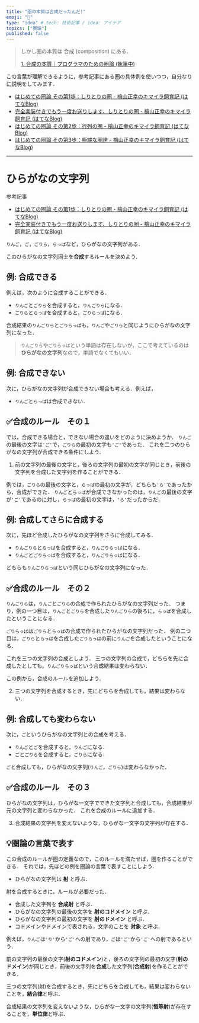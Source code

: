 ```yaml
---
title: "圏の本質は合成だったんだ!"
emoji: "🙌"
type: "idea" # tech: 技術記事 / idea: アイデア
topics: ["圏論"]
published: false
---
```


> しかし圏の本質は 合成 (composition) にある．
> 
> [1. 合成の本質｜プログラマのための圏論 (執筆中)](https://zenn.dev/taketo1024/books/850b20937af93b/viewer)

この言葉が理解できるように，参考記事にある圏の具体例を使いつつ，自分なりに説明をしてみます．

* [はじめての圏論 その第1歩：しりとりの圏 - 檜山正幸のキマイラ飼育記 (はてなBlog)](https://m-hiyama.hatenablog.com/entry/20060821/1156120185)
* [完全実装付きでもう一度お送りします、しりとりの圏 - 檜山正幸のキマイラ飼育記 (はてなBlog)](https://m-hiyama.hatenablog.com/entry/20090424/1240552575)
* [はじめての圏論 その第2歩：行列の圏 - 檜山正幸のキマイラ飼育記 (はてなBlog)](https://m-hiyama.hatenablog.com/entry/20060822/1156213781)
* [はじめての圏論 その第3歩：極端な圏達 - 檜山正幸のキマイラ飼育記 (はてなBlog)](https://m-hiyama.hatenablog.com/entry/20060823/1156300345)

---

# ひらがなの文字列

参考記事
* [はじめての圏論 その第1歩：しりとりの圏 - 檜山正幸のキマイラ飼育記 (はてなBlog)](https://m-hiyama.hatenablog.com/entry/20060821/1156120185)
* [完全実装付きでもう一度お送りします、しりとりの圏 - 檜山正幸のキマイラ飼育記 (はてなBlog)](https://m-hiyama.hatenablog.com/entry/20090424/1240552575)

`りんご`，`ご`，`ごりら`，`らっぱ`など，ひらがなの文字列がある．

このひらがなの文字列同士を**合成**するルールを決めよう．

## 例: 合成できる

例えば，次のように合成することができる．

* `りんご`と`ごりら`を合成すると，`りんごりら`になる．
* `ごりら`と`らっぱ`を合成すると，`ごりらっぱ`になる．

合成結果の`りんごりら`と`ごりらっぱ`も，`りんご`や`ごりら`と同じようにひらがなの文字列になった．
> `りんごりら`や`ごりらっぱ`という単語は存在しないが，ここで考えているのは**ひらがなの文字列**なので，単語でなくてもいい．

## 例: 合成できない
次に，ひらがなの文字列が合成できない場合も考える．例えば，

* `りんご`と`らっぱ`は合成できない．

## ✅合成のルール　その１
では，合成できる場合と，できない場合の違いをどのように決めようか．
`りんご`の最後の文字は`'ご'`で，`ごりら`の最初の文字も`'ご'`であった．
これを二つのひらがなの文字列が合成できる条件にしよう．

1. 前の文字列の最後の文字と，後ろの文字列の最初の文字が同じとき，前後の文字列を合成した文字列を作ることができる．

例では，`ごりら`の最後の文字と，`らっぱ`の最初の文字が，どちらも`'ら'`であったから，合成ができた．
`りんご`と`らっぱ`が合成できなかったのは，`りんご`の最後の文字が`'ご'`であるのに対し，`らっぱ`の最初の文字は，`'ら'`だったからだ．

## 例: 合成してさらに合成する
次に，先ほど合成したひらがなの文字列をさらに合成してみる．

* `りんごりら`と`らっぱ`を合成すると，`りんごりらっぱ`になる．
* `りんご`と`ごりらっぱ`を合成すると，`りんごりらっぱ`になる．

どちらも`りんごりらっぱ`という同じひらがなの文字列になった．

## ✅合成のルール　その２

`りんごりら`は，`りんご`と`ごりら`の合成で作られたひらがなの文字列だった．
つまり，例の一つ目は，`りんご`と`ごりら`を合成した`りんごりら`の後ろに，`らっぱ`を合成したということになる．

`ごりらっぱ`は`ごりら`と`らっぱ`の合成で作られたひらがなの文字列だった．
例の二つ目は，`ごりら`と`らっぱ`を合成した`ごりらっぱ`の前に`りんご`を合成したということになる．

これを三つの文字列の合成としよう．
三つの文字列の合成で，どちらを先に合成したとしても，`りんごりらっぱ`という合成結果は変わらない．

この例から，合成のルールを追加しよう．

2. 三つの文字列を合成するとき，先にどちらを合成しても，結果は変わらない．

## 例: 合成しても変わらない

次に，`ご`というひらがなの文字列との合成を考える．

* `りんご`と`ご`を合成すると，`りんご`になる．
* `ご`と`ごりら`を合成すると，`ごりら`になる．

`ご`と合成しても，ひらがなの文字列(`りんご`，`ごりら`)は変わらなかった．

## ✅合成のルール　その３

ひらがなの文字列は，ひらがな一文字でできた文字列と合成しても，合成結果が元の文字列と変わらなかった．
これを合成のルールに追加する．

3. 合成結果の文字列を変えないような，ひらがな一文字の文字列が存在する．

## 💡圏論の言葉で表す
この合成のルールが圏の定義なので，このルールを満たせば，圏を作ることができる．
それでは，先ほどの例を圏論の言葉で表すことにしよう．

* ひらがなの文字列は **射** と呼ぶ．

射を合成するときに，ルールが必要だった．

* 合成した文字列を **合成射** と呼ぶ．
* ひらがなの文字列の最後の文字を **射のコドメイン** と呼ぶ．
* ひらがなの文字列の最初の文字を **射のドメイン** と呼ぶ．
* コドメインやドメインで表される，文字のことを **対象** と呼ぶ．

例えば，`りんご`は`'り'`から`'ご'`への射であり，`ご`は`'ご'`から`'ご'`への射であるという．

前の文字列の最後の文字(**射のコドメイン**)と，後ろの文字列の最初の文字(**射のドメイン**)が同じとき，前後の文字列を**合成**した文字列(**合成射**)を作ることができる．

三つの文字列(射)を合成するとき，先にどちらを合成しても，結果は変わらないことを，**結合律**と呼ぶ．

合成結果の文字列を変えないような，ひらがな一文字の文字列(**恒等射**)が存在することを，**単位律**と呼ぶ．

